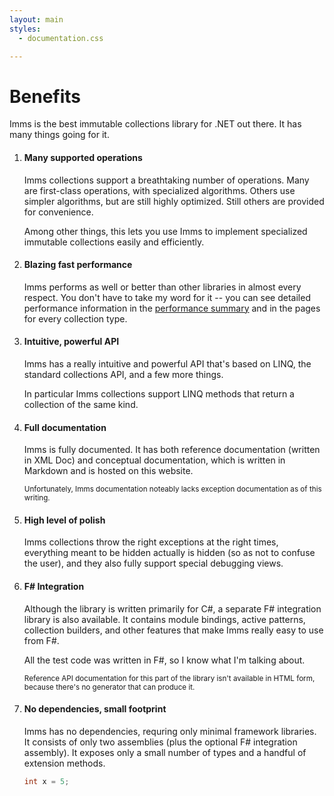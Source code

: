 ```yaml
---
layout: main
styles:
  - documentation.css

---
```



# Benefits
Imms is the best immutable collections library for .NET out there. It has many things going for it.
 
1. #### Many supported operations
    Imms collections support a breathtaking number of operations. Many are first-class operations, with specialized algorithms. Others use simpler algorithms, but are still highly optimized. Still others are provided for convenience.
   
    Among other things, this lets you use Imms to implement specialized immutable collections easily and efficiently.
   
2. #### Blazing fast performance
    Imms performs as well or better than other libraries in almost every respect. You don't have to take my word for it -- you can see detailed performance information in the [performance summary](/pages/perfSummary) and in the pages for every collection type.
   
3. #### Intuitive, powerful API
    Imms has a really intuitive and powerful API that's based on LINQ, the standard collections API, and a few more things.
   
    In particular Imms collections support LINQ methods that return a collection of the same kind.
   
4. #### Full documentation
    Imms is fully documented. It has both reference documentation (written in XML Doc) and conceptual documentation, which is written in Markdown and is hosted on this website.
   
    <small>Unfortunately, Imms documentation noteably lacks exception documentation as of this writing.</small>
   
5. #### High level of polish
    Imms collections throw the right exceptions at the right times, everything meant to be hidden actually is hidden (so as not to confuse the user), and they also fully support special debugging views.
   
6. #### F# Integration
    Although the library is written primarily for C#, a separate F# integration library is also available. It contains module bindings, active patterns, collection builders, and other features that make Imms really easy to use from F#.
   
    All the test code was written in F#, so I know what I'm talking about.
   
    <small>Reference API documentation for this part of the library isn't available in HTML form, because there's no generator that can produce it.</small>

7. #### No dependencies, small footprint
    Imms has no dependencies, requring only minimal framework libraries. It consists of only two assemblies (plus the optional F# integration assembly). It exposes only a small number of types and a handful of extension methods.

   ```csharp
   int x = 5;
   ```
